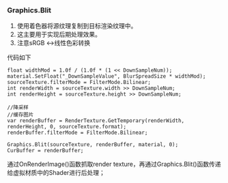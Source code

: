 ### Graphics.Blit  
1. 使用着色器将源纹理复制到目标渲染纹理中。  
2. 这主要用于实现后期处理效果。
3. 注意sRGB <->线性色彩转换  

代码如下  

    float widthMod = 1.0f / (1.0f * (1 << DownSampleNum));
    material.SetFloat("_DownSampleValue", BlurSpreadSize * widthMod);
    sourceTexture.filterMode = FilterMode.Bilinear;
    int renderWidth = sourceTexture.width >> DownSampleNum;
    int renderHeight = sourceTexture.height >> DownSampleNum;

    //降采样
    //缓存图片
    var renderBuffer = RenderTexture.GetTemporary(renderWidth, renderHeight, 0, sourceTexture.format);
    renderBuffer.filterMode = FilterMode.Bilinear;

    Graphics.Blit(sourceTexture, renderBuffer, material, 0);
    CurBuffer = renderBuffer;
通过OnRenderImage()函数抓取render texture，再通过Graphics.Blit()函数传递给虚拟材质中的Shader进行后处理；